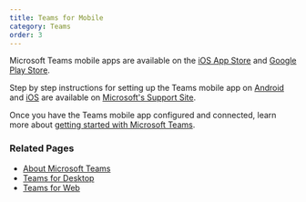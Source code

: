 ```yaml
---
title: Teams for Mobile
category: Teams
order: 3
---
```


Microsoft Teams mobile apps are available on the [iOS App Store][2] and [Google
Play Store][3].

Step by step instructions for setting up the Teams mobile app on [Android][5]
and [iOS][6] are available on [Microsoft's Support Site][4].

Once you have the Teams mobile app configured and connected, learn more about
[getting started with Microsoft Teams][7].

### Related Pages

- [About Microsoft Teams][10]
- [Teams for Desktop][8]
- [Teams for Web][9]

[1]: https://aka.ms/getteams
[2]: https://aka.ms/iosteams
[3]: https://aka.ms/androidteams
[4]: https://support.microsoft.com/en-us/office/set-up-your-teams-mobile-apps-1ba8dce3-1122-47f4-8db6-00a4f93117e8
[5]: https://go.microsoft.com/fwlink/?linkid=2147445
[6]: https://go.microsoft.com/fwlink/?linkid=2147737
[7]: https://support.microsoft.com/en-us/office/learn-more-about-teams-f87289ef-3c5a-4b8e-aaed-6eb99e51ade7
[8]: ../teams-desktop
[9]: ../teams-web
[10]: ../about

